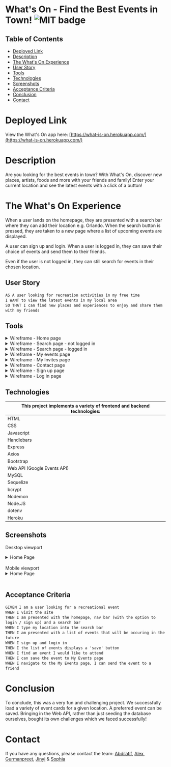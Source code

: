 # What's On - Find the Best Events in Town! ![MIT badge](https://img.shields.io/badge/MIT-license-green)

## Table of Contents

- [Deployed Link](#deployed-link)
- [Description](#description)
- [The What's On Experience](#the-whats-on-experience)
- [User Story](#user-story)
- [Tools](#tools)
- [Technologies](#technologies)
- [Screenshots](#screenshots)
- [Acceptance Criteria](#acceptance-criteria)
- [Conclusion](#conclusion)
- [Contact](#contact)

# Deployed Link

View the What's On app here: [https://what-is-on.herokuapp.com/](https://what-is-on.herokuapp.com/)

# Description

Are you looking for the best events in town? With What's On, discover new places, artists, foods and more with your friends and family! Enter your current location and see the latest events with a click of a button!

# The What's On Experience

When a user lands on the homepage, they are presented with a search bar where they can add their location e.g. Orlando. When the search button is pressed, they are taken to a new page where a list of upcoming events are displayed.

A user can sign up and login. When a user is logged in, they can save their choice of events and send them to their friends.

Even if the user is not logged in, they can still search for events in their chosen location.

## User Story

```
AS A user looking for recreation activities in my free time
I WANT to view the latest events in my local area
SO THAT I can find new places and experiences to enjoy and share them with my friends
```

## Tools

<details>
<summary>Wireframe - Home page </summary>

![Desktop - Start page](public/assets/images/wire-frames/Event%20finder-%20homepage.jpg)

</details>

<details>
<summary>Wireframe - Search page - not logged in </summary>

![Desktop - Start page](public/assets/images/wire-frames/event%20finder-%20serach%20page-%20not%20logged%20in.jpg)

</details>

<details>
<summary>Wireframe - Search page - logged in </summary>

![Desktop - Start page](public/assets/images/wire-frames/event-finder%20search%20page-logged%20in.jpg)

</details>

<details>
<summary>Wireframe - My events page </summary>

![Desktop - Start page](public/assets/images/wire-frames/event%20finder-%20my%20events%20page.jpg)

</details>

<details>
<summary>Wireframe - My Invites page </summary>

![Desktop - Start page](./public/assets/images/wire-frames/my%20invites%20page.jpg)

</details>

<details>
<summary>Wireframe - Contact page </summary>

![Desktop - Start page](public/assets/images/wire-frames/contact%20page.jpg)

</details>

<details>
<summary>Wireframe - Sign up page </summary>

![Desktop - Start page](./public/assets/images/wire-frames/sign%20up%20page.jpg)

</details>

<details>
<summary>Wireframe - Log in page </summary>

![Desktop - Start page](./public/assets/images/wire-frames/log%20in%20page.jpg)

</details>

## Technologies

| This project implements a variety of frontend and backend technologies: |
| ----------------------------------------------------------------------- |
| HTML                                                                    |
| CSS                                                                     |
| Javascript                                                              |
| Handlebars                                                              |
| Express                                                                 |
| Axios                                                                   |
| Bootstrap                                                               |
| Web API (Google Events API)                                             |
| MySQL                                                                   |
| Sequelize                                                               |
| bcrypt                                                                  |
| Nodemon                                                                 |
| Node.JS                                                                 |
| dotenv                                                                  |
| Heroku                                                                  |

## Screenshots

Desktop viewport

<details>
<summary>Home Page</summary>

![Home Page](./public/assets/images/readme/whatson-home.png)

![Home Page Continued](public/assets/images/readme/whatson-home-2.png)

</details>

<br/>
Mobile viewport

<details>
<summary>Home Page</summary>

Home Page:
![Home Page](./public/assets/images/readme/home-mobile.png)

![Home Page Continued](./public/assets/images/readme/whatson-mobile-two.png)

</details>
<br/>

## Acceptance Criteria

```
GIVEN I am a user looking for a recreational event
WHEN I visit the site
THEN I am presented with the homepage, nav bar (with the option to login / sign up) and a search bar
WHEN I type my location into the search bar
THEN I am presented with a list of events that will be occuring in the future
WHEN I sign up and login in
THEN I the list of events displays a 'save' button
WHEN I find an event I would like to attend
THEN I can save the event to My Events page
WHEN I navigate to the My Events page, I can send the event to a friend

```

# Conclusion

To conclude, this was a very fun and challenging project. We successfully load a variety of event cards for a given location. A preferred event can be saved. Bringing in the Web API, rather than just seeding the database ourselves, bought its own challenges which we faced successfully!

# Contact

If you have any questions, please contact the team:
[Abdilatif](https://github.com/awarsame1996/),
[Alex](https://github.com/talexandru1987),
[Gurmanpreet](https://github.com/Mkn01),
[Jinyi](https://github.com/jinyiyu) &
[Sophia](https://github.com/sophia4422)
